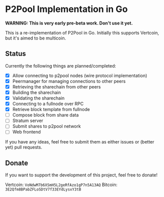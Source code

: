 # P2Pool Implementation in Go

**WARNING: This is very early pre-beta work. Don't use it yet.**

This is a re-implementation of P2Pool in Go. Initially this supports Vertcoin, but it's aimed to be multicoin.

## Status

Currently the following things are planned/completed:

- [X] Allow connecting to p2pool nodes (wire protocol implementation)
- [X] Peermanager for managing connections to other peers
- [X] Retrieving the sharechain from other peers
- [X] Building the sharechain
- [X] Validating the sharechain
- [X] Connecting to a fullnode over RPC
- [X] Retrieve block template from fullnode
- [ ] Compose block from share data
- [ ] Stratum server
- [ ] Submit shares to p2pool network
- [ ] Web frontend

If you have any ideas, feel free to submit them as either issues or (better yet) pull requests.

## Donate

If you want to support the development of this project, feel free to donate!

Vertcoin: `VoNdwM7b6XSmH5L2geRfAzo1gP7n5A13AQ`
Bitcoin: `3E2Qfm8BPabZFLoSDtV7f33EYdLysxY3tB`